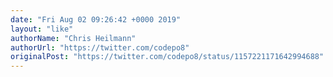```yaml
---
date: "Fri Aug 02 09:26:42 +0000 2019"
layout: "like"
authorName: "Chris Heilmann"
authorUrl: "https://twitter.com/codepo8"
originalPost: "https://twitter.com/codepo8/status/1157221171642994688"
---
```

